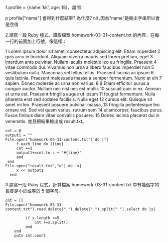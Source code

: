 1.profile = {name:'kk', age: 18}，請問：

p profile["name"]
會得到什麼結果? 為什麼?
nil ,因為"name"是輸出字串所以會是空值

2.請寫一段 Ruby 程式，讀取檔案 homework-03-31-content.txt 的內容，在每一行的前面加上行號，像這樣：

1 Lorem ipsum dolor sit amet, consectetur adipiscing elit. Etiam imperdiet
2 quis arcu in tincidunt. Aliquam viverra mauris sed lorem pretium, eget
3 interdum ante pulvinar. Nullam iaculis molestie leo eu fringilla. Praesent
4 vitae commodo dui. Vivamus non urna a libero faucibus imperdiet non
5 vestibulum nulla. Maecenas vel tellus tellus. Praesent lacinia ac ipsum
6 quis lacinia. Praesent malesuada massa a semper fermentum. Nunc at elit
7 sapien. Donec molestie ac urna non varius.
8
9 Etiam efficitur purus a congue auctor. Nullam nec nisl nec est mollis
10 suscipit quis in ex. Aenean et urna est. Praesent fringilla augue ut ipsum
11 feugiat fermentum. Nulla pharetra erat sed sodales facilisis. Nulla eget
12 cursus elit. Quisque sit amet mi leo. Praesent posuere pulvinar massa,
13 fringilla pellentesque leo ornare vel. Sed vel quam varius, rutrum sem
14 ullamcorper, faucibus purus. Fusce finibus diam vitae convallis posuere.
15 Donec lacinia placerat dui in venenatis.
並且把結果輸出成 result.txt。
```
cnt = 0
output1 = ""
File.open("homework-03-31-content.txt") do |f|
     f.each_line do |line|
     cnt +=1
     output1+=cnt.to_s + "#{line}"
     end
 end
File.open("result.txt","w") do |x| 
     x << output1
  end
```

3.請寫一段 Ruby 程式，計算檔案 homework-03-31-content.txt 中有幾個字的長度是小於或等於 5 個字母。
```
cnt = []
File.open("homework-03-31-content.txt").read.delete(",").delete(".").split(" ").select do |x|
    
         if x.length <=5  
             cnt +=x.split()
         end
    end
    puts cnt.count
```

